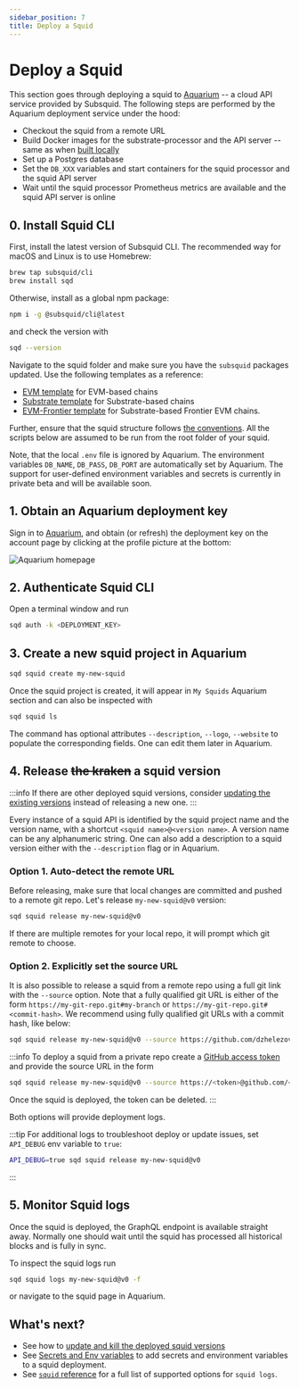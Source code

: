 ```yaml
---
sidebar_position: 7
title: Deploy a Squid
---
```



# Deploy a Squid

This section goes through deploying a squid to [Aquarium](https://app.subsquid.io) -- a cloud API service provided by Subsquid.
The following steps are performed by the Aquarium deployment service under the hood:
- Checkout the squid from a remote URL
- Build Docker images for the substrate-processor and the API server -- same as when [built locally](/run-squid/run-in-docker)
- Set up a Postgres database 
- Set the `DB_XXX` variables and start containers for the squid processor and the squid API server
- Wait until the squid processor Prometheus metrics are available and the squid API server is online

## 0. Install Squid CLI

First, install the latest version of Subsquid CLI.
The recommended way for macOS and Linux is to use Homebrew:
```bash
brew tap subsquid/cli
brew install sqd
```

Otherwise, install as a global npm package:
```bash
npm i -g @subsquid/cli@latest
```
and check the version with
```bash
sqd --version
```

Navigate to the squid folder and make sure you have the `subsquid` packages updated. Use the following templates as a reference:
- [EVM template](https://github.com/subsquid/squid-ethereum-template) for EVM-based chains
- [Substrate template](https://github.com/subsquid/squid-substrate-template) for Substrate-based chains
- [EVM-Frontier template](https://github.com/subsquid/https://github.com/subsquid/squid-frontier-evm-template) for Substrate-based Frontier EVM chains.

 Further, ensure that the squid structure follows [the conventions](/develop-a-squid/squid-structure). All the scripts below are assumed to be run from the root folder of your squid. 

Note, that the local `.env` file is ignored by Aquarium. The environment variables `DB_NAME`, `DB_PASS`, `DB_PORT` are automatically set by Aquarium. The support for user-defined environment variables and secrets is currently in private beta and will be available soon.

## 1. Obtain an Aquarium deployment key

Sign in to [Aquarium](https://app.subsquid.io/aquarium), and obtain (or refresh) the deployment key on the account page by clicking at the profile picture at the bottom:

![Aquarium homepage](/img/.gitbook/assets/deployment-key.png)


## 2. Authenticate Squid CLI

Open a terminal window and run 

```bash
sqd auth -k <DEPLOYMENT_KEY>
```

## 3. Create a new squid project in Aquarium

```bash
sqd squid create my-new-squid
```

Once the squid project is created, it will appear in `My Squids` Aquarium section and can also be inspected with

```bash
sqd squid ls
```

The command has optional attributes `--description`, `--logo`, `--website` to populate the corresponding fields. One can edit them later in Aquarium.

## 4. Release ~~the kraken~~ a squid version

:::info
If there are other deployed squid versions, consider [updating the existing versions](/deploy-squid/update-and-kill) instead of releasing a new one. 
:::

Every instance of a squid API is identified by the squid project name and the version name, with a shortcut `<squid name>@<version name>`. A version name can be any alphanumeric string. One can also add a description to a squid version either with the `--description` flag or in Aquarium.

### **Option 1. Auto-detect the remote URL**

Before releasing, make sure that local changes are committed and pushed to a remote git repo. Let's release `my-new-squid@v0` version:

```bash
sqd squid release my-new-squid@v0
```

If there are multiple remotes for your local repo, it will prompt which git remote to choose.

### **Option 2. Explicitly set the source URL**

It is also possible to release a squid from a remote repo using a full git link with the `--source` option. Note that a fully qualified git URL is either of the form `https://my-git-repo.git#my-branch` or `https://my-git-repo.git#<commit-hash>`. We recommend using fully qualified git URLs with a commit hash, like below:

```bash
sqd squid release my-new-squid@v0 --source https://github.com/dzhelezov/squid-substrate-template.git#b71e545c1a5e683013023ef572f86fdeddf5f7b7
```

:::info
To deploy a squid from a private repo create a [GitHub access token](https://docs.github.com/en/authentication/keeping-your-account-and-data-secure/creating-a-personal-access-token) and provide the source URL in the form
```bash
sqd squid release my-new-squid@v0 --source https://<token>@github.com/<username>/<your-private-repo>.git#<branch> -v
```
Once the squid is deployed, the token can be deleted.
:::

Both options will provide deployment logs.

:::tip
For additional logs to troubleshoot deploy or update issues, set `API_DEBUG` env variable to `true`:
```bash
API_DEBUG=true sqd squid release my-new-squid@v0
```
::: 

## 5. Monitor Squid logs

Once the squid is deployed, the GraphQL endpoint is available straight away. Normally one should wait until the squid has processed all historical blocks and is fully in sync.

To inspect the squid logs run

```bash
sqd squid logs my-new-squid@v0 -f 
```

or navigate to the squid page in Aquarium.

## What's next?

- See how to [update and kill the deployed squid versions](/deploy-squid/update-and-kill)
- See [Secrets and Env variables](/deploy-squid/env-variables) to add secrets and environment variables to a squid deployment.
- See [`squid` reference](/deploy-squid/squid-cli) for a full list of supported options for `squid logs`.
